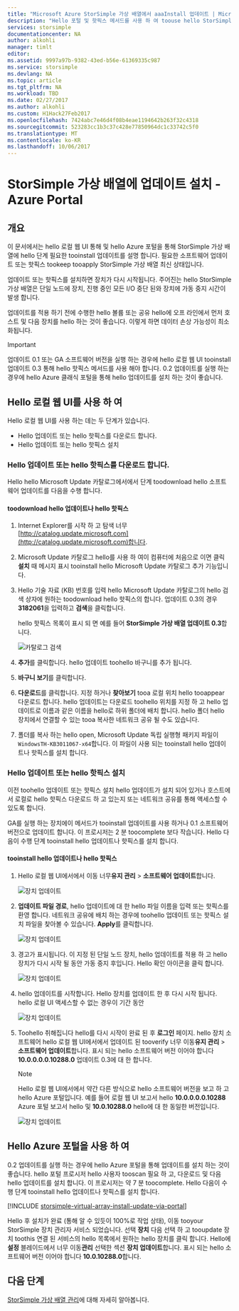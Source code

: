```yaml
---
title: "Microsoft Azure StorSimple 가상 배열에서 aaaInstall 업데이트 | Microsoft Docs"
description: "Hello 포털 및 핫픽스 메서드를 사용 하 여 toouse hello StorSimple 가상 배열 웹 UI tooapply을 업데이트 하는 방법을 설명 합니다."
services: storsimple
documentationcenter: NA
author: alkohli
manager: timlt
editor: 
ms.assetid: 9997a97b-9382-43ed-b56e-61369335c987
ms.service: storsimple
ms.devlang: NA
ms.topic: article
ms.tgt_pltfrm: NA
ms.workload: TBD
ms.date: 02/27/2017
ms.author: alkohli
ms.custom: H1Hack27Feb2017
ms.openlocfilehash: 7424abc7e46d4f08b4eae1194642b263f32c4318
ms.sourcegitcommit: 523283cc1b3c37c428e77850964dc1c33742c5f0
ms.translationtype: MT
ms.contentlocale: ko-KR
ms.lasthandoff: 10/06/2017
---
```

# <a name="install-updates-on-your-storsimple-virtual-array---azure-portal"></a>StorSimple 가상 배열에 업데이트 설치 - Azure Portal

## <a name="overview"></a>개요

이 문서에서는 hello 로컬 웹 UI 통해 및 hello Azure 포털을 통해 StorSimple 가상 배열에 hello 단계 필요한 tooinstall 업데이트를 설명 합니다. 필요한 소프트웨어 업데이트 또는 핫픽스 tookeep tooapply StorSimple 가상 배열 최신 상태입니다. 

업데이트 또는 핫픽스를 설치하면 장치가 다시 시작됩니다. 주어진는 hello StorSimple 가상 배열은 단일 노드에 장치, 진행 중인 모든 I/O 중단 된와 장치에 가동 중지 시간이 발생 합니다. 

업데이트를 적용 하기 전에 수행한 hello 볼륨 또는 공유 hello에 오프 라인에서 먼저 호스트 및 다음 장치를 hello 하는 것이 좋습니다. 이렇게 하면 데이터 손상 가능성이 최소화됩니다.

> [!IMPORTANT]
> 업데이트 0.1 또는 GA 소프트웨어 버전을 실행 하는 경우에 hello 로컬 웹 UI tooinstall 업데이트 0.3 통해 hello 핫픽스 메서드를 사용 해야 합니다. 0.2 업데이트를 실행 하는 경우에 hello Azure 클래식 포털을 통해 hello 업데이트를 설치 하는 것이 좋습니다.
 

## <a name="use-hello-local-web-ui"></a>Hello 로컬 웹 UI를 사용 하 여

Hello 로컬 웹 UI를 사용 하는 데는 두 단계가 있습니다.

* Hello 업데이트 또는 hello 핫픽스를 다운로드 합니다.
* Hello 업데이트 또는 hello 핫픽스 설치

### <a name="download-hello-update-or-hello-hotfix"></a>Hello 업데이트 또는 hello 핫픽스를 다운로드 합니다.

Hello hello Microsoft Update 카탈로그에서에서 단계 toodownload hello 소프트웨어 업데이트를 다음을 수행 합니다.

#### <a name="toodownload-hello-update-or-hello-hotfix"></a>toodownload hello 업데이트나 hello 핫픽스

1. Internet Explorer를 시작 하 고 탐색 너무[http://catalog.update.microsoft.com](http://catalog.update.microsoft.com)합니다.

2. Microsoft Update 카탈로그 hello를 사용 하 여이 컴퓨터에 처음으로 이면 클릭 **설치** 때 메시지 표시 tooinstall hello Microsoft Update 카탈로그 추가 기능입니다.

3. Hello 기술 자료 (KB) 번호를 입력 hello Microsoft Update 카탈로그의 hello 검색 상자에 원하는 toodownload hello 핫픽스의 합니다. 업데이트 0.3의 경우 **3182061**을 입력하고 **검색**을 클릭합니다.
   
    hello 핫픽스 목록이 표시 되 면 예를 들어 **StorSimple 가상 배열 업데이트 0.3**합니다.
   
    ![카탈로그 검색](./media/storsimple-virtual-array-install-update/download1.png)

4. **추가**를 클릭합니다. hello 업데이트 toohello 바구니를 추가 됩니다.

5. **바구니 보기**를 클릭합니다.

6. **다운로드**를 클릭합니다. 지정 하거나 **찾아보기** tooa 로컬 위치 hello tooappear 다운로드 합니다. hello 업데이트는 다운로드 toohello 위치를 지정 하 고 hello 업데이트로 이름과 같은 이름을 hello로 하위 폴더에 배치 합니다. hello 폴더 hello 장치에서 연결할 수 있는 tooa 복사한 네트워크 공유 될 수도 있습니다.

7. 폴더를 복사 하는 hello open, Microsoft Update 독립 실행형 패키지 파일이 `WindowsTH-KB3011067-x64`합니다. 이 파일이 사용 되는 tooinstall hello 업데이트나 핫픽스를 설치 합니다.

### <a name="install-hello-update-or-hello-hotfix"></a>Hello 업데이트 또는 hello 핫픽스 설치

이전 toohello 업데이트 또는 핫픽스 설치 hello 업데이트가 설치 되어 있거나 호스트에서 로컬로 hello 핫픽스 다운로드 하 고 있는지 또는 네트워크 공유를 통해 액세스할 수 있도록 합니다. 

GA를 실행 하는 장치에이 메서드가 tooinstall 업데이트를 사용 하거나 0.1 소프트웨어 버전으로 업데이트 합니다. 이 프로시저는 2 분 toocomplete 보다 작습니다. Hello 다음이 수행 단계 tooinstall hello 업데이트나 핫픽스를 설치 합니다.

#### <a name="tooinstall-hello-update-or-hello-hotfix"></a>tooinstall hello 업데이트나 hello 핫픽스

1. Hello 로컬 웹 UI에서에서 이동 너무**유지 관리** > **소프트웨어 업데이트**합니다.
   
    ![장치 업데이트](./media/storsimple-virtual-array-install-update/update1m.png)

2. **업데이트 파일 경로**, hello 업데이트에 대 한 hello 파일 이름을 입력 또는 핫픽스를 환영 합니다. 네트워크 공유에 배치 하는 경우에 toohello 업데이트 또는 핫픽스 설치 파일을 찾아볼 수 있습니다. **Apply**를 클릭합니다.
   
    ![장치 업데이트](./media/storsimple-virtual-array-install-update/update2m.png)

3. 경고가 표시됩니다. 이 지정 된 단일 노드 장치, hello 업데이트를 적용 하 고 hello 장치가 다시 시작 될 동안 가동 중지 후입니다. Hello 확인 아이콘을 클릭 합니다.
   
   ![장치 업데이트](./media/storsimple-virtual-array-install-update/update3m.png)

4. hello 업데이트를 시작합니다. Hello 장치를 업데이트 한 후 다시 시작 됩니다. hello 로컬 UI 액세스할 수 없는 경우이 기간 동안
   
    ![장치 업데이트](./media/storsimple-virtual-array-install-update/update5m.png)

5. Toohello 취해집니다 hello를 다시 시작이 완료 된 후 **로그인** 페이지. hello 장치 소프트웨어 hello 로컬 웹 UI에서에서 업데이트 된 tooverify 너무 이동**유지 관리** > **소프트웨어 업데이트**합니다. 표시 되는 hello 소프트웨어 버전 이어야 합니다 **10.0.0.0.0.10288.0** 업데이트 0.3에 대 한 합니다.
   
   > [!NOTE]
   > Hello 로컬 웹 UI에서에서 약간 다른 방식으로 hello 소프트웨어 버전을 보고 하 고 hello Azure 포털입니다. 예를 들어 로컬 웹 UI 보고서 hello **10.0.0.0.0.10288** Azure 포털 보고서 hello 및 **10.0.10288.0** hello에 대 한 동일한 버전입니다.
   
    ![장치 업데이트](./media/storsimple-virtual-array-install-update/update6m.png)

## <a name="use-hello-azure-portal"></a>Hello Azure 포털을 사용 하 여

0.2 업데이트를 실행 하는 경우에 hello Azure 포털을 통해 업데이트를 설치 하는 것이 좋습니다. hello 포털 프로시저 hello 사용자 tooscan 필요 하 고, 다운로드 및 다음 hello 업데이트를 설치 합니다. 이 프로시저는 약 7 분 toocomplete. Hello 다음이 수행 단계 tooinstall hello 업데이트나 핫픽스를 설치 합니다.

[!INCLUDE [storsimple-virtual-array-install-update-via-portal](../../includes/storsimple-virtual-array-install-update-via-portal.md)]

Hello 후 설치가 완료 (통해 알 수 있듯이 100%로 작업 상태), 이동 tooyour StorSimple 장치 관리자 서비스 되었습니다. 선택 **장치** 다음 선택 하 고 tooupdate 장치 toothis 연결 된 서비스의 hello 목록에서 원하는 hello 장치를 클릭 합니다. Hello에 **설정** 블레이드에서 너무 이동**관리** 선택한 섹션 **장치 업데이트**합니다. 표시 되는 hello 소프트웨어 버전 이어야 합니다 **10.0.10288.0**합니다.


## <a name="next-steps"></a>다음 단계

[StorSimple 가상 배열 관리](storsimple-ova-web-ui-admin.md)에 대해 자세히 알아봅니다.

